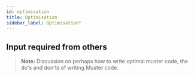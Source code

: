 ```yaml
---
id: optimisation
title: Optimisation
sidebar_label: Optimisation*
---
```


## Input required from others


> **Note:** Discussion on perhaps how to write optimal muster code, the do's and don'ts of writing Muster code.
